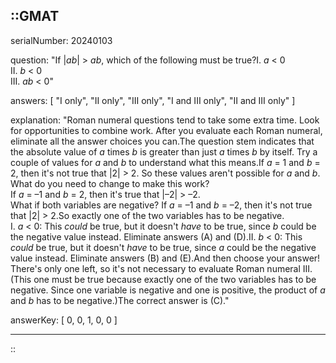 ::GMAT
---


serialNumber: 20240103

question: "If |<i>ab</i>| &gt; <i>ab</i>, which of the following must be true?I. <i>a</i> &lt; 0<br>II. <i>b</i> &lt; 0<br>III. <i>ab</i> &lt; 0"

answers: [
  "I only",
  "II only",
  "III only",
  "I and III only",
  "II and III only"
]

explanation: "Roman numeral questions tend to take some extra time. Look for opportunities to combine work. After you evaluate each Roman numeral, eliminate all the answer choices you can.The question stem indicates that the absolute value of <i>a</i> times <i>b</i> is greater than just <i>a</i> times <i>b</i> by itself. Try a couple of values for <i>a</i> and <i>b</i> to understand what this means.If <i>a</i> = 1 and <i>b</i> = 2, then it's not true that |2| &gt; 2. So these values aren't possible for <i>a</i> and <i>b</i>. What do you need to change to make this work?<br>If <i>a</i> = –1 and <i>b</i> = 2, then it's true that |–2| &gt; –2.<br>What if both variables are negative? If <i>a</i> = –1 and <i>b</i> = –2, then it's not true that |2| &gt; 2.So exactly one of the two variables has to be negative. <br>I. <i>a</i> &lt; 0: This <i>could</i> be true, but it doesn't <i>have</i> to be true, since <i>b</i> could be the negative value instead. Eliminate answers (A) and (D).II. <i>b</i> &lt; 0: This <i>could</i> be true, but it doesn't <i>have</i> to be true, since <i>a</i> could be the negative value instead. Eliminate answers (B) and (E).And then choose your answer! There's only one left, so it's not necessary to evaluate Roman numeral III. (This one must be true because exactly one of the two variables has to be negative. Since one variable is negative and one is positive, the product of <i>a</i> and <i>b</i> has to be negative.)The correct answer is (C)."

answerKey: [
  0, 
  0, 
  1, 
  0, 
  0
]



---
::